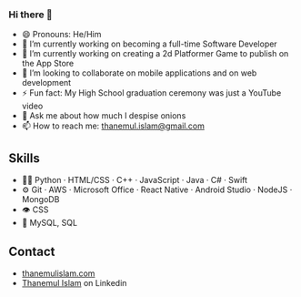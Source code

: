 ### Hi there 👋
 - 😄 Pronouns: He/Him
- 🔭 I’m currently working on becoming a full-time Software Developer
- 🌱 I’m currently working on creating a 2d Platformer Game to publish on the App Store
- 👯 I’m looking to collaborate on mobile applications and on web development
- ⚡ Fun fact: My High School graduation ceremony was just a YouTube video
- 💬 Ask me about how much I despise onions
- 📫 How to reach me: thanemul.islam@gmail.com
<!-- - 🤔 I’m looking for help with ... -->
## Skills
- 👨‍💻 Python · HTML/CSS · C++ · JavaScript · Java · C# · Swift 
- ⚙️ Git · AWS · Microsoft Office · React Native · Android Studio · NodeJS · MongoDB 
- 👁️ CSS
- 💽 MySQL, SQL

## Contact
- [thanemulislam.com](thanemulislam.com)
- [Thanemul Islam](https://www.linkedin.com/in/thanemulislam) on Linkedin
